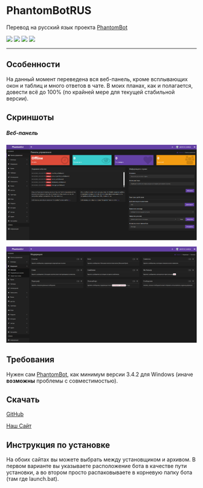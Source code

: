 # PhantomBotRUS

Перевод на русский язык проекта [PhantomBot](https://github.com/PhantomBot/PhantomBot)

![](https://img.shields.io/badge/latest%20release-14%20April%202021-red) ![](https://img.shields.io/badge/first%20release-10%20September%202020-orange) ![](https://img.shields.io/github/v/release/modetass/phantombotrus) ![](https://img.shields.io/badge/progress-70%25-yellowgreen)

---

## Особенности

На данный момент переведена вся веб-панель, кроме всплывающих окон и таблиц и много ответов в чате. В моих планах, как и полагается, довести всё до 100% (по крайней мере для текущей стабильной версии).

## Скриншоты

##### Веб-панель

![](1.png)

![](2.png)

## Требования

Нужен сам [PhantomBot](https://github.com/PhantomBot/PhantomBot), как минимум версии 3.4.2 для Windows (иначе **возможны** проблемы с совместимостью).

## Скачать

[GitHub](https://github.com/modetass/PhantomBotRUS/releases)

[Наш Сайт](https://mdts-forum.rf.gd/forumdisplay.php?fid=13)

## Инструкция по установке

На обоих сайтах вы можете выбрать между установщиком и архивом. В первом варианте вы указываете расположение бота в качестве пути установки, а во втором просто распаковываете в корневую папку бота (там где launch.bat).
